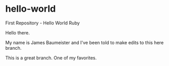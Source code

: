 # hello-world
First Repository - Hello World Ruby

Hello there.

My name is James Baumeister and I've been told to make edits to this here branch.

This is a great branch.  One of my favorites.
